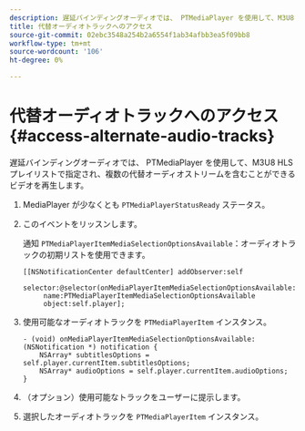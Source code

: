 ```yaml
---
description: 遅延バインディングオーディオでは、 PTMediaPlayer を使用して、M3U8 HLS プレイリストで指定され、複数の代替オーディオストリームを含むことができるビデオを再生します。
title: 代替オーディオトラックへのアクセス
source-git-commit: 02ebc3548a254b2a6554f1ab34afbb3ea5f09bb8
workflow-type: tm+mt
source-wordcount: '106'
ht-degree: 0%

---
```


# 代替オーディオトラックへのアクセス{#access-alternate-audio-tracks}

遅延バインディングオーディオでは、 PTMediaPlayer を使用して、M3U8 HLS プレイリストで指定され、複数の代替オーディオストリームを含むことができるビデオを再生します。

1. MediaPlayer が少なくとも `PTMediaPlayerStatusReady` ステータス。
1. このイベントをリッスンします。

   通知 `PTMediaPlayerItemMediaSelectionOptionsAvailable`：オーディオトラックの初期リストを使用できます。

   ```
   [[NSNotificationCenter defaultCenter] addObserver:self 
        selector:@selector(onMediaPlayerItemMediaSelectionOptionsAvailable:) 
        name:PTMediaPlayerItemMediaSelectionOptionsAvailable  
        object:self.player];
   ```

1. 使用可能なオーディオトラックを `PTMediaPlayerItem` インスタンス。

   ```
   - (void) onMediaPlayerItemMediaSelectionOptionsAvailable:(NSNotification *) notification { 
       NSArray* subtitlesOptions = self.player.currentItem.subtitlesOptions; 
       NSArray* audioOptions = self.player.currentItem.audioOptions; 
   }
   ```

1. （オプション）使用可能なトラックをユーザーに提示します。
1. 選択したオーディオトラックを `PTMediaPlayerItem` インスタンス。
